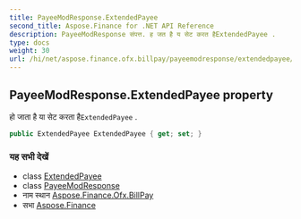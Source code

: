 ```yaml
---
title: PayeeModResponse.ExtendedPayee
second_title: Aspose.Finance for .NET API Reference
description: PayeeModResponse संपत्त. ह जत है य सेट करत हैExtendedPayee .
type: docs
weight: 30
url: /hi/net/aspose.finance.ofx.billpay/payeemodresponse/extendedpayee/
---
```

## PayeeModResponse.ExtendedPayee property

हो जाता है या सेट करता है`ExtendedPayee` .

```csharp
public ExtendedPayee ExtendedPayee { get; set; }
```

### यह सभी देखें

* class [ExtendedPayee](../../extendedpayee/)
* class [PayeeModResponse](../)
* नाम स्थान [Aspose.Finance.Ofx.BillPay](../../payeemodresponse/)
* सभा [Aspose.Finance](../../../)


